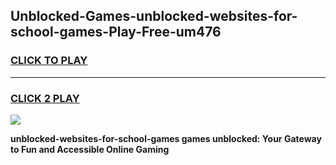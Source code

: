 
## Unblocked-Games-unblocked-websites-for-school-games-Play-Free-um476
<h3>
<a href="https://premium76.site?title=unblocked-websites-for-school-games&ref=23A">CLICK TO PLAY</a></h3>
<hr>

<h3>
<a href="https://premium76.site?title=unblocked-websites-for-school-games&ref=23A">CLICK 2 PLAY</a>
  
</h3>

<a href="https://premium76.site?title=unblocked-websites-for-school-games&ref=23A"><img src="https://clearcache.store/games.png"></a>


**unblocked-websites-for-school-games games unblocked: Your Gateway to Fun and Accessible Online Gaming**
